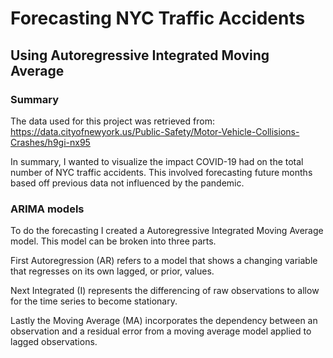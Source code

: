 # Forecasting NYC Traffic Accidents

## Using Autoregressive Integrated Moving Average

### Summary
The data used for this project was retrieved from:
https://data.cityofnewyork.us/Public-Safety/Motor-Vehicle-Collisions-Crashes/h9gi-nx95

In summary, I wanted to visualize the impact COVID-19 had on the total number of NYC traffic accidents. This involved forecasting future months based off previous data not influenced by the pandemic.

### ARIMA models

To do the forecasting I created a Autoregressive Integrated Moving Average model. This model can be broken into three parts. 

First Autoregression (AR) refers to a model that shows a changing variable that regresses on its own lagged, or prior, values.

Next Integrated (I) represents the differencing of raw observations to allow for the time series to become stationary. 

Lastly the Moving Average (MA) incorporates the dependency between an observation and a residual error from a moving average model applied to lagged observations.
